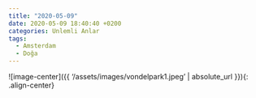 ```yaml
---
title: "2020-05-09"
date: 2020-05-09 18:40:40 +0200
categories: Unlemli Anlar
tags:
  - Amsterdam
  - Doğa
---
```

![image-center]({{ ‘/assets/images/vondelpark1.jpeg’ | absolute_url }}){: .align-center}


